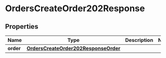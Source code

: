 

# OrdersCreateOrder202Response


## Properties

| Name | Type | Description | Notes |
|------------ | ------------- | ------------- | -------------|
|**order** | [**OrdersCreateOrder202ResponseOrder**](OrdersCreateOrder202ResponseOrder.md) |  |  |



